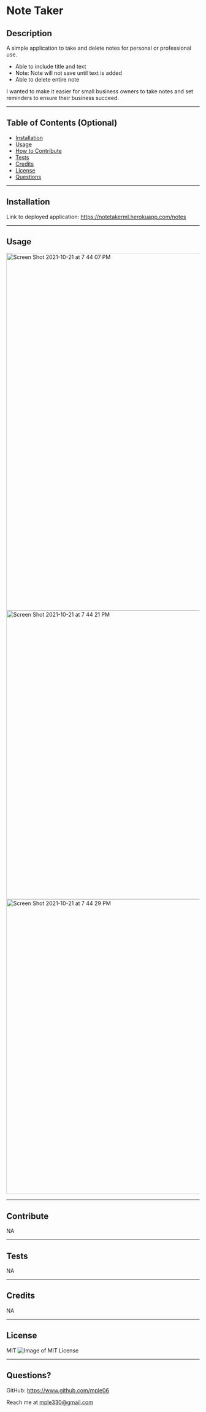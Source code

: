 # Note Taker

## Description

A simple application to take and delete notes for personal or professional use.
 - Able to include title and text
  - Note: Note will not save until text is added
 - Able to delete entire note

I wanted to make it easier for small business owners to take notes and set reminders to ensure their business succeed.
 
---

## Table of Contents (Optional)

- [Installation](#installation)
- [Usage](#usage)
- [How to Contribute](#contribute)
- [Tests](#tests)
- [Credits](#credits)
- [License](#license)
- [Questions](#questions)

---

## Installation

Link to deployed application: https://notetakerml.herokuapp.com/notes

---

## Usage


<img width="932" alt="Screen Shot 2021-10-21 at 7 44 07 PM" src="https://user-images.githubusercontent.com/90426657/138379915-a841d9e4-3534-4d4b-9103-de7ff77761c9.png">

<img width="753" alt="Screen Shot 2021-10-21 at 7 44 21 PM" src="https://user-images.githubusercontent.com/90426657/138379918-2a8021a2-35c2-4eb5-b4da-49e733febb81.png">

<img width="769" alt="Screen Shot 2021-10-21 at 7 44 29 PM" src="https://user-images.githubusercontent.com/90426657/138379919-dca8a0b0-dbaf-49f0-8f87-1cd3098daf7a.png">

---

## Contribute

NA

---

## Tests

NA

---

## Credits

NA

---

## License

MIT ![Image of MIT License](https://img.shields.io/badge/License-MIT-blue.svg)

---

## Questions?

GitHub: https://www.github.com/mple06

Reach me at mple330@gmail.com
